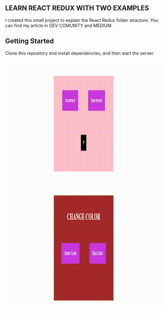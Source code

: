## LEARN REACT REDUX WITH TWO EXAMPLES

I created this small project to explain the React Redux folder stracture. You can find my article in DEV COMUNITY and MEDIUM. 

## Getting Started

Clone this repository and install dependencies, and then start the server.


<img src="https://github.com/GulcanC/gc-learn-redux/blob/main/gif.gif"  width="800" height="800" margin="auto"/>
